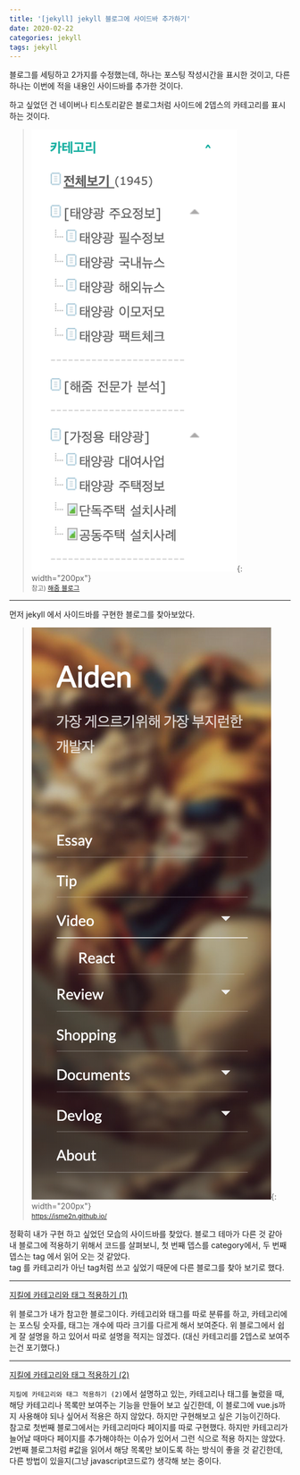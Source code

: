 ```yaml
---
title: '[jekyll] jekyll 블로그에 사이드바 추가하기'
date: 2020-02-22
categories: jekyll
tags: jekyll
---
```


블로그를 세팅하고 2가지를 수정했는데, 하나는 포스팅 작성시간을 표시한 것이고, 다른 하나는 이번에 적을 내용인 사이드바를 추가한 것이다.

하고 싶었던 건 네이버나 티스토리같은 블로그처럼 사이드에 2뎁스의 카테고리를 표시 하는 것이다. 

> ![sidebar_01.png](/assets/img/sidebar_01.png){: width="200px"}<br>
> <small>참고) [해줌 블로그](http://blog.naver.com/haezoom)</small>

---

먼저 jekyll 에서 사이드바를 구현한 블로그를 찾아보았다.

> ![sidebar_02.png](/assets/img/sidebar_02.png){: width="200px"}<br>
> <small>https://isme2n.github.io/</small>

정확히 내가 구현 하고 싶었던 모습의 사이드바를 찾았다. 블로그 테마가 다른 것 같아 내 블로그에 적용하기 위해서 코드를 살펴보니, 첫 번째 뎁스를 category에서, 두 번째 뎁스는 tag 에서 읽어 오는 것 같았다.<br>
tag 를 카테고리가 아닌 tag처럼 쓰고 싶었기 때문에 다른 블로그를 찾아 보기로 했다.

---

[지킬에 카테고리와 태그 적용하기 (1)](https://hoisharka.github.io/jekyll/2017/12/03/jekyll-category-001/)

위 블로그가 내가 참고한 블로그이다. 카테고리와 태그를 따로 분류를 하고, 카테고리에는 포스팅 숫자를, 태그는 개수에 따라 크기를 다르게 해서 보여준다. 위 블로그에서 쉽게 잘 설명을 하고 있어서 따로 설명을 적지는 않겠다. (대신 카테고리를 2뎁스로 보여주는건 포기했다.)

---

[지킬에 카테고리와 태그 적용하기 (2)](https://hoisharka.github.io/jekyll/2017/12/03/jekyll-category-002/)

`지킬에 카테고리와 태그 적용하기 (2)`에서 설명하고 있는, 카테고리나 태그를 눌렀을 때, 해당 카테고리나 목록만 보여주는 기능을 만들어 보고 싶긴한데, 이 블로그에 vue.js까지 사용해야 되나 싶어서 적용은 하지 않았다. 하지만 구현해보고 싶은 기능이긴하다.<br>
참고로 첫번째 블로그에서는 카테고리마다 페이지를 따로 구현했다. 하지만 카테고리가 늘어날 때마다 페이지를 추가해야하는 이슈가 있어서 그런 식으로 적용 하지는 않았다. 2번째 블로그처럼 #값을 읽어서 해당 목록만 보이도록 하는 방식이 좋을 것 같긴한데, 다른 방법이 있을지(그냥 javascript코드로?) 생각해 보는 중이다.
